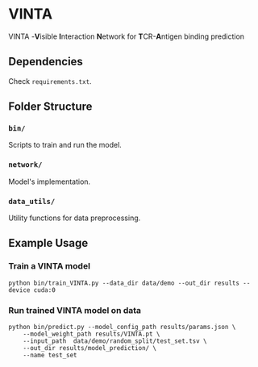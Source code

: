 # VINTA
VINTA -**V**isible **I**nteraction **N**etwork for **T**CR-**A**ntigen binding prediction

## Dependencies
Check `requirements.txt`.

## Folder Structure

### `bin/`
Scripts to train and run the model.

### `network/`
Model's implementation.

### `data_utils/`
Utility functions for data preprocessing.


## Example Usage

### Train a VINTA model
```shell
python bin/train_VINTA.py --data_dir data/demo --out_dir results --device cuda:0
```

### Run trained VINTA model on data
```shell
python bin/predict.py --model_config_path results/params.json \
    --model_weight_path results/VINTA.pt \
    --input_path  data/demo/random_split/test_set.tsv \
    --out_dir results/model_prediction/ \
    --name test_set
```


